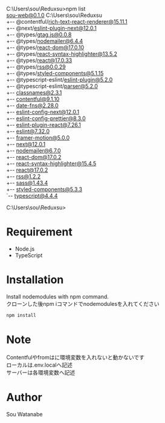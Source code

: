 C:\Users\sou\Reduxsu>npm list  
sou-web@0.1.0 C:\Users\sou\Reduxsu  
+-- @contentful/rich-text-react-renderer@15.11.1  
+-- @next/eslint-plugin-next@12.0.1  
+-- @types/gtag.js@0.0.8  
+-- @types/nodemailer@6.4.4  
+-- @types/react-dom@17.0.10  
+-- @types/react-syntax-highlighter@13.5.2  
+-- @types/react@17.0.33  
+-- @types/rss@0.0.29  
+-- @types/styled-components@5.1.15  
+-- @typescript-eslint/eslint-plugin@5.2.0  
+-- @typescript-eslint/parser@5.2.0  
+-- classnames@2.3.1  
+-- contentful@9.1.10  
+-- date-fns@2.28.0  
+-- eslint-config-next@12.0.1  
+-- eslint-config-prettier@8.3.0  
+-- eslint-plugin-react@7.26.1  
+-- eslint@7.32.0  
+-- framer-motion@5.0.0  
+-- next@12.0.1  
+-- nodemailer@6.7.0  
+-- react-dom@17.0.2  
+-- react-syntax-highlighter@15.4.5  
+-- react@17.0.2  
+-- rss@1.2.2  
+-- sass@1.43.4  
+-- styled-components@5.3.3  
`-- typescript@4.4.4


C:\Users\sou\Reduxsu>

# Requirement
 
* Node.js
* TypeScript

# Installation
 
Install nodemodules with npm command.  
クローンした後npm iコマンドでnodemodulesを入れてください
 
```bash
npm install
```

# Note
 
Contentfulやfromはに環境変数を入れないと動かないです  
ローカルは.env.localへ記述  
サーバーは各環境変数へ記述
 
# Author
 
Sou Watanabe

